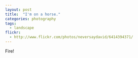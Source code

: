 ```yaml
---
layout: post
title:  "I'm on a horse."
categories: photography
tags:
  - landscape
flickr: 
  - http://www.flickr.com/photos/neversaydavid/6414394371/
---
```


Fire!